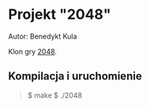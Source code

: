 # Projekt "2048"

Autor: Benedykt Kula

Klon gry [2048](https://en.wikipedia.org/wiki/2048_(video_game)).

## Kompilacja i uruchomienie

>$ make
>$ ./2048
